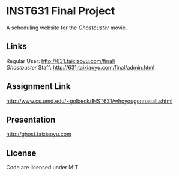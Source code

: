 # INST631 Final Project

A scheduling website for the _Ghostbuster_ movie.


## Links

Regular User: http://631.taixiaoyu.com/final/  
_Ghostbuster_ Staff: http://631.taixiaoyu.com/final/admin.html  


## Assignment Link

http://www.cs.umd.edu/~golbeck/INST631/whoyougonnacall.shtml  


## Presentation


http://ghost.taixiaoyu.com  

## License
Code are licensed under MIT.  

